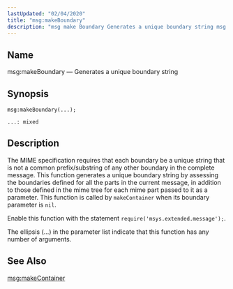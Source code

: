 ```yaml
---
lastUpdated: "02/04/2020"
title: "msg:makeBoundary"
description: "msg make Boundary Generates a unique boundary string msg make Boundary The MIME specification requires that each boundary be a unique string that is not a common prefix substring of any other boundary in the complete message This function generates a unique boundary string by assessing the boundaries defined for..."
---
```


<a name="lua.ref.msg_makeBoundary"></a> 
## Name

msg:makeBoundary — Generates a unique boundary string

<a name="idp25510608"></a> 
## Synopsis

`msg:makeBoundary(...);`

`...: mixed`<a name="idp25513280"></a> 
## Description

The MIME specification requires that each boundary be a unique string that is not a common prefix/substring of any other boundary in the complete message. This function generates a unique boundary string by assessing the boundaries defined for all the parts in the current message, in addition to those defined in the mime tree for each mime part passed to it as a parameter. This function is called by `makeContainer` when its boundary parameter is `nil`.

Enable this function with the statement `require('msys.extended.message');`.

The ellipsis (...) in the parameter list indicate that this function has any number of arguments.

<a name="idp25517680"></a> 
## See Also

[msg:makeContainer](/momentum/3/3-reference/3-reference-lua-ref-msg-make-container)